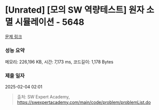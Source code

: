 # [Unrated] [모의 SW 역량테스트] 원자 소멸 시뮬레이션 - 5648 

[문제 링크](https://swexpertacademy.com/main/code/problem/problemDetail.do?contestProbId=AWXRFInKex8DFAUo) 

### 성능 요약

메모리: 226,196 KB, 시간: 7,173 ms, 코드길이: 1,178 Bytes

### 제출 일자

2025-02-04 02:01



> 출처: SW Expert Academy, https://swexpertacademy.com/main/code/problem/problemList.do